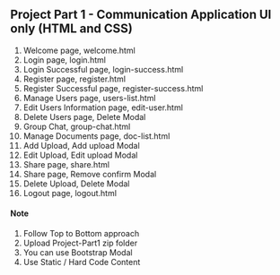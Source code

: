 ## Project Part 1 - Communication Application UI only (HTML and CSS)

1. Welcome page, welcome.html
2. Login page, login.html
3. Login Successful page, login-success.html
4. Register page, register.html
5. Register Successful page, register-success.html
6. Manage Users page, users-list.html
7. Edit Users Information page, edit-user.html
8. Delete Users page, Delete Modal
9. Group Chat, group-chat.html
10. Manage Documents page, doc-list.html
11. Add Upload, Add upload Modal
12. Edit Upload, Edit upload Modal
13. Share page, share.html
14. Share page, Remove confirm Modal
15. Delete Upload, Delete Modal
16. Logout page, logout.html

#### Note

1. Follow Top to Bottom approach
2. Upload Project-Part1 zip folder
3. You can use Bootstrap Modal
4. Use Static / Hard Code Content
